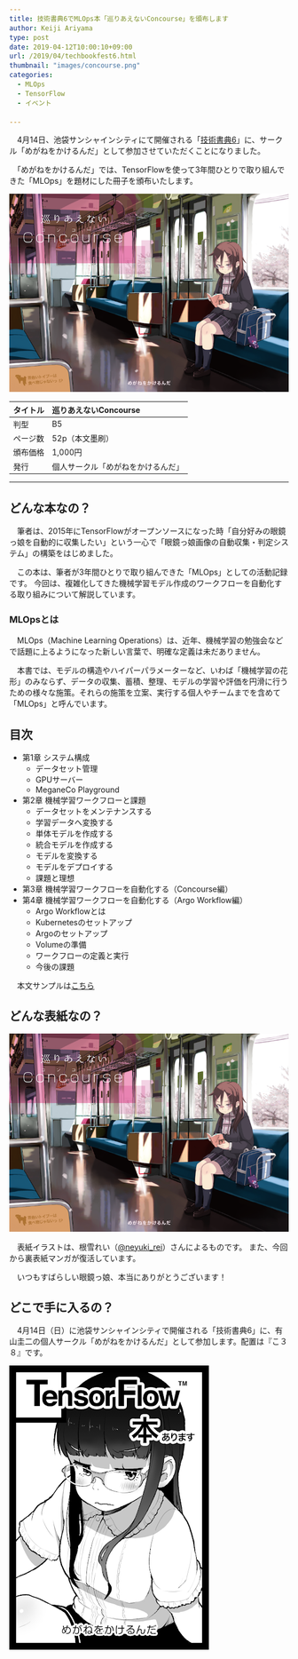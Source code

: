 ```yaml
---
title: 技術書典6でMLOps本「巡りあえないConcourse」を頒布します
author: Keiji Ariyama
type: post
date: 2019-04-12T10:00:10+09:00
url: /2019/04/techbookfest6.html
thumbnail: "images/concourse.png"
categories:
  - MLOps
  - TensorFlow
  - イベント

---
```

　4月14日、池袋サンシャインシティにて開催される「[技術書典6](https://techbookfest.org/event/tbf06/circle/38380004)」に、サークル「めがねをかけるんだ」として参加させていただくことになりました。

　「めがねをかけるんだ」では、TensorFlowを使って3年間ひとりで取り組んできた「MLOps」を題材にした冊子を頒布いたします。

![tfbook6](/images/concourse.png "巡りあえないConcourse")

| タイトル | 巡りあえないConcourse |
|:---- |:----------------- |
| 判型   | B5                |
| ページ数 | 52p（本文墨刷）         |
| 頒布価格 | 1,000円            |
| 発行   | 個人サークル「めがねをかけるんだ」 |

<!--more-->

* * *

## どんな本なの？
　筆者は、2015年にTensorFlowがオープンソースになった時「自分好みの眼鏡っ娘を自動的に収集したい」という一心で「眼鏡っ娘画像の自動収集・判定システム」の構築をはじめました。

　この本は、筆者が3年間ひとりで取り組んできた「MLOps」としての活動記録です。
今回は、複雑化してきた機械学習モデル作成のワークフローを自動化する取り組みについて解説しています。

### MLOpsとは
　MLOps（Machine Learning Operations）は、近年、機械学習の勉強会などで話題に上るようになった新しい言葉で、明確な定義は未だありません。

　本書では、モデルの構造やハイパーパラメーターなど、いわば「機械学習の花形」のみならず、データの収集、蓄積、整理、モデルの学習や評価を円滑に行うための様々な施策。それらの施策を立案、実行する個人やチームまでを含めて「MLOps」と呼んでいます。

## 目次

 * 第1章 システム構成
    * データセット管理
    * GPUサーバー
    * MeganeCo Playground
 * 第2章 機械学習ワークフローと課題
   * データセットをメンテナンスする
   * 学習データへ変換する
   * 単体モデルを作成する
   * 統合モデルを作成する
   * モデルを変換する
   * モデルをデプロイする
   * 課題と理想
 * 第3章 機械学習ワークフローを自動化する（Concourse編）
 * 第4章 機械学習ワークフローを自動化する（Argo Workflow編）
   * Argo Workflowとは
   * Kubernetesのセットアップ
   * Argoのセットアップ
   * Volumeの準備
   * ワークフローの定義と実行
   * 今後の課題

　本文サンプルは[こちら](https://techbookfest.org/event/tbf06/circle/38380004)

## どんな表紙なの？

![tfbook6](/images/concourse.png "巡りあえないConcourse")

　表紙イラストは、根雪れい（[@neyuki_rei](https://twitter.com/neyuki_rei/)）さんによるものです。
また、今回から裏表紙マンガが復活しています。

　いつもすばらしい眼鏡っ娘、本当にありがとうございます！

## どこで手に入るの？

　4月14日（日）に池袋サンシャインシティで開催される「技術書典6」に、有山圭二の個人サークル「めがねをかけるんだ」として参加します。配置は『こ３８』です。

[![tfbook6](/images/tbf06_circlecut.png "巡りあえないConcourse")](https://techbookfest.org/event/tbf06/circle/38380004)

